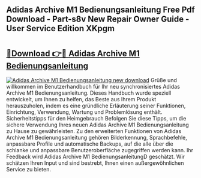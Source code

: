 ## Adidas Archive M1 Bedienungsanleitung Free Pdf Download - Part-s8v New Repair Owner Guide - User Service Edition XKpgm

# <h2><a href="http://df3sjv.blite.top/?on=Adidas+Archive+M1+Bedienungsanleitung">🔗Download 👉🔴 Adidas Archive M1 Bedienungsanleitung</a></h2>

[![Adidas Archive M1 Bedienungsanleitung new download](https://i.imgur.com/lujVjoI.png)](http://df3sjv.blite.top/?on=Adidas+Archive+M1+Bedienungsanleitung)
Grüße und willkommen im Benutzerhandbuch für Ihr neu synchronisiertes Adidas Archive M1 Bedienungsanleitung. Dieses Handbuch wurde speziell entwickelt, um Ihnen zu helfen, das Beste aus Ihrem Produkt herauszuholen, indem es eine gründliche Erläuterung seiner Funktionen, Einrichtung, Verwendung, Wartung und Problemlösung enthält. Sicherheitstipps für den Heimgebrauch Befolgen Sie diese Tipps, um die sichere Verwendung Ihres neuen Adidas Archive M1 Bedienungsanleitung zu Hause zu gewährleisten. Zu den erweiterten Funktionen von Adidas Archive M1 Bedienungsanleitung gehören Bilderkennung, Sprachbefehle, anpassbare Profile und automatische Backups, auf die alle über die schlanke und anpassbare Benutzeroberfläche zugegriffen werden kann. Ihr Feedback wird Adidas Archive M1 BedienungsanleitungD geschätzt. Wir schätzen Ihren Input und sind bestrebt, Ihnen einen außergewöhnlichen Service zu bieten.
